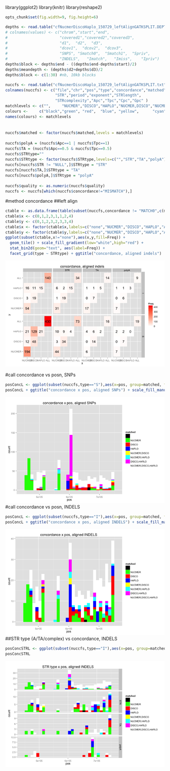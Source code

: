 library(ggplot2)
library(knitr)
library(reshape2)

```r
opts_chunk$set(fig.width=9, fig.height=6)
```


```r
depths <- read.table("cfNucmerDiscoHaplo_150729_leftAlignGATKSPLIT.DEPTH.txt",stringsAsFactors = F,sep='\t',header=T)
# colnames(values) <- c("chrom","start","end",
#                       "covered1","covered2","covered3",
#                       "d1",  "d2",  "d3",	
#                       "dcov1",  "dcov2",	"dcov3",
#                       "SNPS",	"Smatch0",	"Smatch1",	"Spriv",	
#                       "INDELS",	"Imatch",	"Imiss",	"Ipriv")
depths$block <- depths$end - ((depths$end-depths$start)/2)
depths$meandepth <- (depths$d2+depths$d3)/2
depths$block <- c(1:30) #nb, 10kb blocks
```


```r
nuccfs <- read.table("cfNucmerDiscoHaplo_150729_leftAlignGATKSPLIT.txt",sep="\t",stringsAsFactors = F)
colnames(nuccfs) <- c("file","chr","pos","type","concordance","matched","quality","length","alleles","complexity",
                      "STR","period","exponent","STRlength",
                      "STRcomplexity","Apc","Tpc","Cpc","Gpc" )
matchlevels <- c("",     "NUCMER","DISCO","HAPLO","NUCMER,DISCO","NUCMER,HAPLO","DISCO,HAPLO","NUCMER,DISCO,HAPLO")
colours <-     c("black","green", "red",  "blue", "yellow",      "cyan",        "magenta",     "white")
names(colours) <- matchlevels


nuccfs$matched <- factor(nuccfs$matched,levels = matchlevels)

nuccfs$polyA = (nuccfs$Apc==1 | nuccfs$Tpc==1)
nuccfs$TA = (nuccfs$Apc==0.5 & nuccfs$Tpc==0.5)
nuccfs$STRtype=""
nuccfs$STRtype <- factor(nuccfs$STRtype,levels=c("","STR","TA","polyA"))
nuccfs[nuccfs$STR != "NULL",]$STRtype = "STR"
nuccfs[nuccfs$TA,]$STRtype = "TA"
nuccfs[nuccfs$polyA,]$STRtype = "polyA"

nuccfs$quality <- as.numeric(nuccfs$quality)
nuccfs <- nuccfs[which(nuccfs$concordance!="MISMATCH"),]
```

#method concordance
##left align

```r
ctable <- as.data.frame(table(subset(nuccfs,concordance != "MATCH0",c(matched,type,STRtype))))
ctable$x <- c(0,1,2,3,1,1,2,4)
ctable$y <- c(0,1,2,3,2,3,3,4)
ctable$x <- factor(ctable$x,labels=c("none","NUCMER","DISCO","HAPLO","ALL"))
ctable$y <- factor(ctable$y,labels=c("none","NUCMER","DISCO","HAPLO","ALL"))
ggplot(subset(ctable,x!="none"),aes(x,y,fill=Freq)) + 
  geom_tile() + scale_fill_gradient(low="white",high="red") +
  stat_bin2d(geom="text", aes(label=Freq)) +
  facet_grid(type ~ STRtype) + ggtitle("concordance, aligned indels")
```

![plot of chunk unnamed-chunk-3](figure/unnamed-chunk-3-1.png) 

#call concordance vs posn, SNPs

```r
posConcL <- ggplot(subset(nuccfs,type=="S"),aes(x=pos, group=matched, fill=matched)) + geom_histogram(binwidth=10000)
posConcL + ggtitle("concordance x pos, aligned SNPs") + scale_fill_manual(values = colours)
```

![plot of chunk unnamed-chunk-4](figure/unnamed-chunk-4-1.png) 
#call concordance vs posn, INDELS

```r
posConcL <- ggplot(subset(nuccfs,type=="I"),aes(x=pos, group=matched, fill=matched)) + geom_histogram(binwidth=10000)
posConcL + ggtitle("concordance x pos, aligned INDELS") + scale_fill_manual(values = colours)
```

![plot of chunk unnamed-chunk-5](figure/unnamed-chunk-5-1.png) 
##STR type (A/TA/complex) vs concordance, INDELS

```r
posConcSTRL <- ggplot(subset(nuccfs,type=="I"),aes(x=pos, group=matched, fill=matched)) + geom_histogram(binwidth=10000)  + facet_grid(STRtype ~ .,scales="free_y") + ggtitle("STR type x pos, aligned INDELS") + scale_fill_manual(values = colours)
posConcSTRL
```

![plot of chunk unnamed-chunk-6](figure/unnamed-chunk-6-1.png) 
